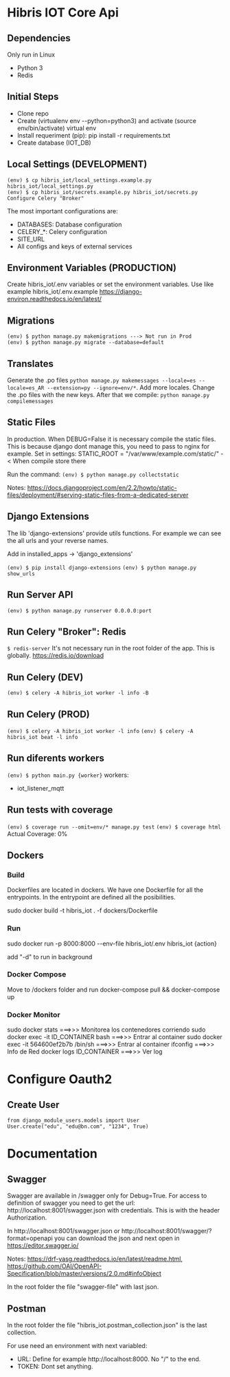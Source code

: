# Hibris IOT Core Api

## Dependencies
Only run in Linux
 - Python 3
 - Redis

## Initial Steps
- Clone repo
- Create (virtualenv env --python=python3) and activate (source env/bin/activate) virtual env
- Install requeriment (pip): pip install -r requirements.txt
- Create database (IOT_DB)

## Local Settings (DEVELOPMENT)
```
(env) $ cp hibris_iot/local_settings.example.py hibris_iot/local_settings.py
(env) $ cp hibris_iot/secrets.example.py hibris_iot/secrets.py
Configure Celery "Broker"
```
The most important configurations are:
- DATABASES: Database configuration
- CELERY_*: Celery configuration
- SITE_URL
- All configs and keys of external services

## Environment Variables (PRODUCTION)
Create hibris_iot/.env variables or set the environment variables.
Use like example hibris_iot/.env.example
https://django-environ.readthedocs.io/en/latest/

## Migrations
```
(env) $ python manage.py makemigrations ---> Not run in Prod
(env) $ python manage.py migrate --database=default
```

## Translates
Generate the .po files `python manage.py makemessages --locale=es --locale=es_AR --extension=py --ignore=env/*`. Add more locales.
Change the .po files with the new keys.
After that we compile: `python manage.py compilemessages`

## Static Files
In production. When DEBUG=False it is necessary compile the static files. This is because django dont manage this, you need to pass to nginx for example.
Set in settings:
STATIC_ROOT = "/var/www/example.com/static/" -< When compile store there

Run the command:
`(env) $ python manage.py collectstatic`

Notes: https://docs.djangoproject.com/en/2.2/howto/static-files/deployment/#serving-static-files-from-a-dedicated-server

## Django Extensions
The lib 'django-extensions' provide utils functions. For example we can see the all urls and your reverse names.

Add in installed_apps -> 'django_extensions'

`(env) $ pip install django-extensions`
`(env) $ python manage.py show_urls`

## Run Server API
`(env) $ python manage.py runserver 0.0.0.0:port`

## Run Celery "Broker": Redis
`$ redis-server`
It's not necessary run in the root folder of the app. This is globally. https://redis.io/download

## Run Celery (DEV)
`(env) $ celery -A hibris_iot worker -l info -B`

## Run Celery (PROD)
`(env) $ celery -A hibris_iot worker -l info`
`(env) $ celery -A hibris_iot beat -l info`

## Run diferents workers
`(env) $ python main.py {worker}`
workers:
- iot_listener_mqtt 

## Run tests with coverage
`(env) $ coverage run --omit=env/* manage.py test`
`(env) $ coverage html`
Actual Coverage: 0%

## Dockers

### Build
Dockerfiles are located in dockers. We have one Dockerfile for all the entrypoints.
In the entrypoint are defined all the posibilities.

sudo docker build -t hibris_iot . -f dockers/Dockerfile

### Run
sudo docker run -p 8000:8000 --env-file hibris_iot/.env hibris_iot {action}

add "-d" to run in background

### Docker Compose
Move to /dockers folder and run
docker-compose pull && docker-compose up

### Docker Monitor
sudo docker stats ===>>> Monitorea los contenedores corriendo
sudo docker exec -it ID_CONTAINER bash ===>>> Entrar al container
sudo docker exec -it 564600ef2b7b /bin/sh ===>>> Entrar al container
ifconfig ===>>> Info de Red
docker logs ID_CONTAINER ===>>> Ver log

# Configure Oauth2

## Create User
```
from django_module_users.models import User 
User.create("edu", "edu@bn.com", "1234", True)
```

# Documentation

## Swagger
Swagger are available in /swagger only for Debug=True.
For access to definition of swagger you need to get the url: http://localhost:8001/swagger.json with credentials. This is with the header Authorization.

In http://localhost:8001/swagger.json or http://localhost:8001/swagger/?format=openapi you can download the json and next open in https://editor.swagger.io/

Notes: https://drf-yasg.readthedocs.io/en/latest/readme.html, https://github.com/OAI/OpenAPI-Specification/blob/master/versions/2.0.md#infoObject

In the root folder the file "swagger-file" with last json.

## Postman
In the root folder the file "hibris_iot.postman_collection.json" is the last collection.

For use need an environment with next variabled:
 - URL: Define for example http://localhost:8000. No "/" to the end.
 - TOKEN: Dont set anything.

